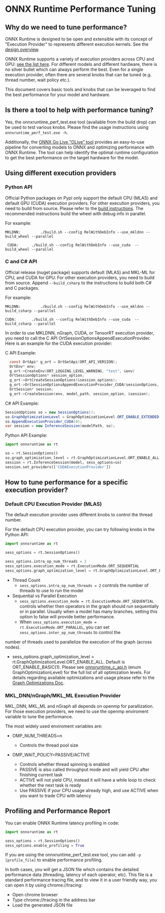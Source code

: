 # ONNX Runtime Performance Tuning

## Why do we need to tune performance?
ONNX Runtime is designed to be open and extensible with its concept of "Execution Provider" to represents different execution kernels. See the [design overview](./HighLevelDesign.md). 

ONNX Runtime supports a variety of execution providers across CPU and GPU: [see the list here](../README.md#high-performance).
For different models and different hardware, there is no silver bullet which can always perform the best. Even for a single execution provider, often there are several knobs that can be tuned (e.g. thread number, wait policy etc.).

This document covers basic tools and knobs that can be leveraged to find the best performance for your model and hardware.

## Is there a tool to help with performance tuning?
Yes, the onnxruntime_perf_test.exe tool (available from the build drop) can be used to test various knobs. Please find the usage instructions using `onnxruntime_perf_test.exe -h`.

Additionally, the [ONNX Go Live "OLive" tool](https://github.com/microsoft/OLive) provides an easy-to-use pipeline for converting models to ONNX and optimizing performance with ONNX Runtime. The tool can help identify the optimal runtime configuration to get the best performance on the target hardware for the model.

## Using different execution providers

### Python API
Official Python packages on Pypi only support the default CPU (MLAS) and default GPU (CUDA) execution providers. For other execution providers, you need to build from source. Please refer to the [build instructions](../BUILD.md). The recommended instructions build the wheel with debug info in parallel.

For example: 

`MKLDNN:		 ./build.sh --config RelWithDebInfo --use_mkldnn --build_wheel --parallel`

` CUDA:	     ./build.sh --config RelWithDebInfo --use_cuda  --build_wheel --parallel`


### C and C# API
Official release (nuget package) supports default (MLAS) and MKL-ML for CPU, and CUDA for GPU. For other execution providers, you need to build from source. Append `--build_csharp` to the instructions to build both C# and C packages.

For example:

`MKLDNN:		 ./build.sh --config RelWithDebInfo --use_mkldnn --build_csharp --parallel`

`CUDA:	     ./build.sh --config RelWithDebInfo --use_cuda  --build_csharp --parallel`

In order to use MKLDNN, nGraph, CUDA, or TensorRT execution provider, you need to call the C API OrtSessionOptionsAppendExecutionProvider. Here is an example for the CUDA execution provider:

C API Example:
```c
  const OrtApi* g_ort = OrtGetApi(ORT_API_VERSION);
  OrtEnv* env;
  g_ort->CreateEnv(ORT_LOGGING_LEVEL_WARNING, "test", &env)
  OrtSessionOptions* session_option;
  g_ort->OrtCreateSessionOptions(&session_options);
  g_ort->OrtSessionOptionsAppendExecutionProvider_CUDA(sessionOptions, 0);
  OrtSession* session;
  g_ort->CreateSession(env, model_path, session_option, &session);
```

C# API Example:
```c#
SessionOptions so = new SessionOptions();
so.GraphOptimizationLevel = GraphOptimizationLevel.ORT_ENABLE_EXTENDED;
so.AppendExecutionProvider_CUDA(0);
var session = new InferenceSession(modelPath, so);
```

Python API Example:
```python
import onnxruntime as rt

so = rt.SessionOptions()
so.graph_optimization_level = rt.GraphOptimizationLevel.ORT_ENABLE_ALL
session = rt.InferenceSession(model, sess_options=so)
session.set_providers(['CUDAExecutionProvider'])
```
## How to tune performance for a specific execution provider?

### Default CPU Execution Provider (MLAS)
The default execution provider uses different knobs to control the thread number.

For the default CPU execution provider, you can try following knobs in the Python API:
```python
import onnxruntime as rt

sess_options = rt.SessionOptions()

sess_options.intra_op_num_threads = 2
sess_options.execution_mode = rt.ExecutionMode.ORT_SEQUENTIAL
sess_options.graph_optimization_level = rt.GraphOptimizationLevel.ORT_ENABLE_ALL
```

* Thread Count
  * `sess_options.intra_op_num_threads = 2` controls the number of threads to use to run the model
* Sequential vs Parallel Execution
  * `sess_options.execution_mode = rt.ExecutionMode.ORT_SEQUENTIAL` controls whether then operators in the graph should run sequentially or in parallel. Usually when a model has many branches, setting this option to false will provide better performance.
  * When `sess_options.execution_mode = rt.ExecutionMode.ORT_PARALLEL`, you can set `sess_options.inter_op_num_threads` to control the

number of threads used to parallelize the execution of the graph (across nodes).
* sess_options.graph_optimization_level = rt.GraphOptimizationLevel.ORT_ENABLE_ALL. Default is ORT_ENABLE_BASIC(1). Please see [onnxruntime_c_api.h](../include/onnxruntime/core/session/onnxruntime_c_api.h#L241)  (enum GraphOptimizationLevel) for the full list of all optimization levels. For details regarding available optimizations and usage please refer to the [Graph Optimizations Doc](../docs/ONNX_Runtime_Graph_Optimizations.md).

### MKL_DNN/nGraph/MKL_ML Execution Provider
MKL_DNN, MKL_ML and nGraph all depends on openmp for parallization. For those execution providers, we need to use the openmp enviroment variable to tune the performance.

The most widely used enviroment variables are:

* OMP_NUM_THREADS=n
  * Controls the thread pool size

* OMP_WAIT_POLICY=PASSIVE/ACTIVE
  * Controls whether thread spinning is enabled
  * PASSIVE is also called throughput mode and will yield CPU after finishing current task
  * ACTIVE will not yield CPU, instead it will have a while loop to check whether the next task is ready
  * Use PASSIVE if your CPU usage already high, and use ACTIVE when you want to trade CPU with latency



## Profiling and Performance Report

You can enable ONNX Runtime latency profiling in code:

```python
import onnxruntime as rt

sess_options = rt.SessionOptions()
sess_options.enable_profiling = True
```
If you are using the onnxruntime_perf_test.exe tool, you can add `-p [profile_file]` to enable performance profiling.

In both cases, you will get a JSON file which contains the detailed performance data (threading, latency of each operator, etc). This file is a standard performance tracing file, and to view it in a user friendly way, you can open it by using chrome://tracing:
* Open chrome browser
* Type chrome://tracing in the address bar
* Load the generated JSON file
